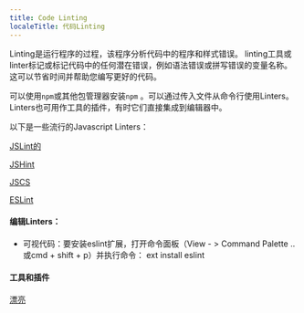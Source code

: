 ```yaml
---
title: Code Linting
localeTitle: 代码Linting
---
```

Linting是运行程序的过程，该程序分析代码中的程序和样式错误。 linting工具或linter标记或标记代码中的任何潜在错误，例如语法错误或拼写错误的变量名称。这可以节省时间并帮助您编写更好的代码。

可以使用`npm`或其他包管理器安装`npm` 。可以通过传入文件从命令行使用Linters。 Linters也可用作工具的插件，有时它们直接集成到编辑器中。

以下是一些流行的Javascript Linters：

[JSLint的](http://www.javascriptlint.com/online_lint.php)

[JSHint](http://jshint.com)

[JSCS](http://jscs.info)

[ESLint](http://eslint.org)

#### 编辑Linters：

*   可视代码：要安装eslint扩展，打开命令面板（View - > Command Palette ..或cmd + shift + p）并执行命令： ext install eslint

#### 工具和插件

[漂亮](https://prettier.io)